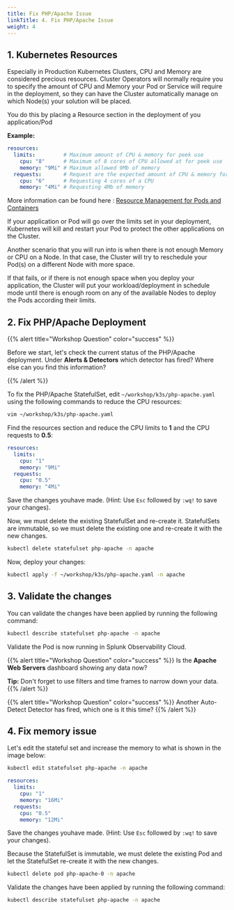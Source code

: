 ```yaml
---
title: Fix PHP/Apache Issue
linkTitle: 4. Fix PHP/Apache Issue
weight: 4
---
```

## 1. Kubernetes Resources

Especially in Production Kubernetes Clusters, CPU and Memory are considered precious resources.  Cluster Operators will normally require you to specify the amount of CPU and Memory your Pod or Service will require in the deployment, so they can have the Cluster automatically manage on which Node(s) your solution will be placed.

You do this by placing a Resource section in the deployment of you application/Pod

**Example:**

``` yaml
resources:
  limits:         # Maximum amount of CPU & memory for peek use
    cpu: "8"      # Maximum of 8 cores of CPU allowed at for peek use
    memory: "9Mi" # Maximum allowed 9Mb of memory
  requests:       # Request are the expected amount of CPU & memory for normal use
    cpu: "6"      # Requesting 4 cores of a CPU
    memory: "4Mi" # Requesting 4Mb of memory
```

More information can be found here : [Resource Management for Pods and Containers](https://kubernetes.io/docs/concepts/configuration/manage-resources-containers/)

If your application or Pod will go over the limits set in your deployment, Kubernetes will kill and restart your Pod to protect the other applications on the Cluster.

Another scenario that you will run into is when there is not enough Memory or CPU on a Node. In that case, the Cluster will try to reschedule your Pod(s) on a different Node with more space.

If that fails, or if there is not enough space when you deploy your application, the Cluster will put your workload/deployment in schedule mode until there is enough room on any of the available Nodes to deploy the Pods according their limits.

## 2. Fix PHP/Apache Deployment

{{% alert title="Workshop Question" color="success" %}}

Before we start, let's check the current status of the PHP/Apache deployment. Under **Alerts & Detectors** which detector has fired? Where else can you find this information?

{{% /alert %}}

To fix the PHP/Apache StatefulSet, edit `~/workshop/k3s/php-apache.yaml` using the following commands to reduce the CPU resources:

``` bash
vim ~/workshop/k3s/php-apache.yaml
```

Find the resources section and reduce the CPU limits to **1** and the CPU requests to **0.5**:

``` yaml
resources:
  limits:
    cpu: "1"
    memory: "9Mi"
  requests:
    cpu: "0.5"
    memory: "4Mi"
```

Save the changes youhave made. (Hint: Use `Esc` followed by `:wq!` to save your changes).

Now, we must delete the existing StatefulSet and re-create it. StatefulSets are immutable, so we must delete the existing one and re-create it with the new changes.

``` bash
kubectl delete statefulset php-apache -n apache
```

Now, deploy your changes:

``` bash
kubectl apply -f ~/workshop/k3s/php-apache.yaml -n apache
```

## 3. Validate the changes

You can validate the changes have been applied by running the following command:

``` bash
kubectl describe statefulset php-apache -n apache
```

Validate the Pod is now running in Splunk Observability Cloud.

{{% alert title="Workshop Question" color="success" %}}
Is the **Apache Web Servers** dashboard showing any data now?

**Tip:** Don't forget to use filters and time frames to narrow down your data.
{{% /alert %}}

{{% alert title="Workshop Question" color="success" %}}
Another Auto-Detect Detector has fired, which one is it this time?
{{% /alert %}}

## 4. Fix memory issue

Let's edit the stateful set and increase the memory to what is shown in the image below:

``` bash
kubectl edit statefulset php-apache -n apache
```

``` yaml
resources:
  limits:
    cpu: "1"
    memory: "16Mi"
  requests:
    cpu: "0.5"
    memory: "12Mi"
```

Save the changes youhave made. (Hint: Use `Esc` followed by `:wq!` to save your changes).

Because the StatefulSet is immutable, we must delete the existing Pod and let the StatefulSet re-create it with the new changes.

``` bash
kubectl delete pod php-apache-0 -n apache
```

Validate the changes have been applied by running the following command:

``` bash
kubectl describe statefulset php-apache -n apache
```
